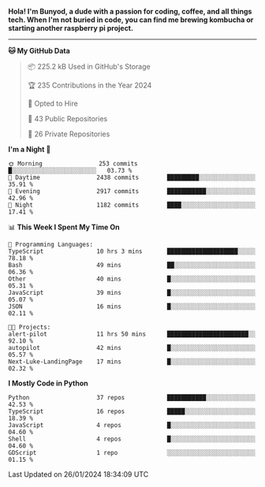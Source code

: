 <p>
<b>Hola! I'm Bunyod, a dude with a passion for coding, coffee, and all things tech. When I'm not buried in code, you can find me brewing kombucha or starting another raspberry pi project.</b>
</p>

---

<!--START_SECTION:waka-->
**🐱 My GitHub Data** 

> 📦 225.2 kB Used in GitHub's Storage 
 > 
> 🏆 235 Contributions in the Year 2024
 > 
> 💼 Opted to Hire
 > 
> 📜 43 Public Repositories 
 > 
> 🔑 26 Private Repositories 
 > 
**I'm a Night 🦉** 

```text
🌞 Morning                253 commits         █░░░░░░░░░░░░░░░░░░░░░░░░   03.73 % 
🌆 Daytime                2438 commits        █████████░░░░░░░░░░░░░░░░   35.91 % 
🌃 Evening                2917 commits        ███████████░░░░░░░░░░░░░░   42.96 % 
🌙 Night                  1182 commits        ████░░░░░░░░░░░░░░░░░░░░░   17.41 % 
```


📊 **This Week I Spent My Time On** 

```text
💬 Programming Languages: 
TypeScript               10 hrs 3 mins       ████████████████████░░░░░   78.18 % 
Bash                     49 mins             ██░░░░░░░░░░░░░░░░░░░░░░░   06.36 % 
Other                    40 mins             █░░░░░░░░░░░░░░░░░░░░░░░░   05.31 % 
JavaScript               39 mins             █░░░░░░░░░░░░░░░░░░░░░░░░   05.07 % 
JSON                     16 mins             █░░░░░░░░░░░░░░░░░░░░░░░░   02.11 % 

🐱‍💻 Projects: 
alert-pilot              11 hrs 50 mins      ███████████████████████░░   92.10 % 
autopilot                42 mins             █░░░░░░░░░░░░░░░░░░░░░░░░   05.57 % 
Next-Luke-LandingPage    17 mins             █░░░░░░░░░░░░░░░░░░░░░░░░   02.32 % 
```

**I Mostly Code in Python** 

```text
Python                   37 repos            ███████████░░░░░░░░░░░░░░   42.53 % 
TypeScript               16 repos            █████░░░░░░░░░░░░░░░░░░░░   18.39 % 
JavaScript               4 repos             █░░░░░░░░░░░░░░░░░░░░░░░░   04.60 % 
Shell                    4 repos             █░░░░░░░░░░░░░░░░░░░░░░░░   04.60 % 
GDScript                 1 repo              ░░░░░░░░░░░░░░░░░░░░░░░░░   01.15 % 
```




 Last Updated on 26/01/2024 18:34:09 UTC
<!--END_SECTION:waka-->

